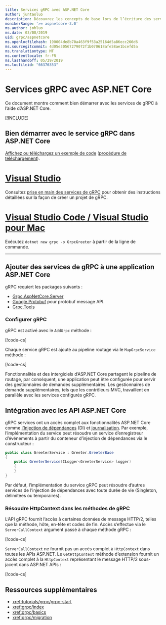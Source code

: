 ```yaml
---
title: Services gRPC avec ASP.NET Core
author: juntaoluo
description: Découvrez les concepts de base lors de l’écriture des services de gRPC avec ASP.NET Core.
monikerRange: '>= aspnetcore-3.0'
ms.author: johluo
ms.date: 03/08/2019
uid: grpc/aspnetcore
ms.openlocfilehash: 190004de8b70a463f9f58a25164d5a86ecc266d6
ms.sourcegitcommit: 4d05e30567279072f1b070618afe58ae1bcefd5a
ms.translationtype: MT
ms.contentlocale: fr-FR
ms.lasthandoff: 05/29/2019
ms.locfileid: "66376353"
---
```

# <a name="grpc-services-with-aspnet-core"></a>Services gRPC avec ASP.NET Core

Ce document montre comment bien démarrer avec les services de gRPC à l’aide d’ASP.NET Core.

[!INCLUDE[](~/includes/net-core-prereqs-all-3.0.md)]

## <a name="get-started-with-grpc-service-in-aspnet-core"></a>Bien démarrer avec le service gRPC dans ASP.NET Core

[Affichez ou téléchargez un exemple de code](https://github.com/aspnet/AspNetCore.Docs/tree/master/aspnetcore/tutorials/grpc/grpc-start/sample) ([procédure de téléchargement](xref:index#how-to-download-a-sample)).

# <a name="visual-studiotabvisual-studio"></a>[Visual Studio](#tab/visual-studio)

Consultez [prise en main des services de gRPC](xref:tutorials/grpc/grpc-start) pour obtenir des instructions détaillées sur la façon de créer un projet de gRPC.

# <a name="visual-studio-code--visual-studio-for-mactabvisual-studio-codevisual-studio-mac"></a>[Visual Studio Code / Visual Studio pour Mac](#tab/visual-studio-code+visual-studio-mac)

Exécutez `dotnet new grpc -o GrpcGreeter` à partir de la ligne de commande.

---

## <a name="add-grpc-services-to-an-aspnet-core-app"></a>Ajouter des services de gRPC à une application ASP.NET Core

gRPC requiert les packages suivants :

* [Grpc.AspNetCore.Server](https://www.nuget.org/packages/Grpc.AspNetCore.Server)
* [Google.Protobuf](https://www.nuget.org/packages/Google.Protobuf/) pour protobuf message API.
* [Grpc.Tools](https://www.nuget.org/packages/Grpc.Tools/)

### <a name="configure-grpc"></a>Configurer gRPC

gRPC est activé avec le `AddGrpc` méthode :

[!code-cs[](~/tutorials/grpc/grpc-start/sample/GrpcGreeter/Startup.cs?name=snippet&highlight=5)]

Chaque service gRPC est ajouté au pipeline routage via le `MapGrpcService` méthode :

[!code-cs[](~/tutorials/grpc/grpc-start/sample/GrpcGreeter/Startup.cs?name=snippet&highlight=21)]

Fonctionnalités et des intergiciels d’ASP.NET Core partagent le pipeline de routage, par conséquent, une application peut être configurée pour servir des gestionnaires de demandes supplémentaires. Les gestionnaires de demande supplémentaires, tels que les contrôleurs MVC, travaillent en parallèle avec les services configurés gRPC.

## <a name="integration-with-aspnet-core-apis"></a>Intégration avec les API ASP.NET Core

gRPC services ont un accès complet aux fonctionnalités ASP.NET Core comme [l’Injection de dépendances](xref:fundamentals/dependency-injection) (DI) et [journalisation](xref:fundamentals/logging/index). Par exemple, l’implémentation du service peut résoudre un service d’enregistreur d’événements à partir du conteneur d’injection de dépendances via le constructeur :

```csharp
public class GreeterService : Greeter.GreeterBase
{
    public GreeterService(ILogger<GreeterService> logger)
    {
    }
}
```

Par défaut, l’implémentation du service gRPC peut résoudre d’autres services de l’injection de dépendances avec toute durée de vie (Singleton, délimitées ou temporaires).

### <a name="resolve-httpcontext-in-grpc-methods"></a>Résoudre HttpContext dans les méthodes de gRPC

L’API gRPC fournit l’accès à certaines données de message HTTP/2, telles que la méthode, hôte, en-tête et codes de fin. Accès s’effectue via le `ServerCallContext` argument passé à chaque méthode gRPC :

[!code-cs[](~/tutorials/grpc/grpc-start/sample/GrpcGreeter/Services/GreeterService.cs?highlight=3-4&name=snippet)]

`ServerCallContext` ne fournit pas un accès complet à `HttpContext` dans toutes les APIs ASP.NET. Le `GetHttpContext` méthode d’extension fournit un accès complet à la `HttpContext` représentant le message HTTP/2 sous-jacent dans ASP.NET APIs :

[!code-cs[](~/tutorials/grpc/grpc-start/sample/GrpcGreeter/Services/GreeterService.cs?name=snippet1)]

## <a name="additional-resources"></a>Ressources supplémentaires

* <xref:tutorials/grpc/grpc-start>
* <xref:grpc/index>
* <xref:grpc/basics>
* <xref:grpc/migration>
